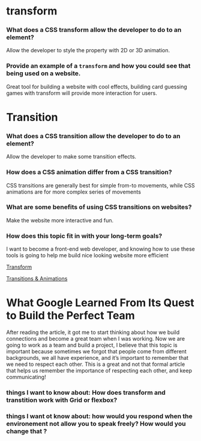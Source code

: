 # transform
### What does a CSS transform allow the developer to do to an element?
Allow the developer to style the property with 2D or 3D  animation.
### Provide an example of a `transform` and how you could see that being used on a website.
Great tool for building a website with cool effects, building card guessing games with transform will provide more interaction for users. 

# Transition
### What does a CSS transition allow the developer to do to an element?
Allow the developer to make some transition effects.
### How does a CSS animation differ from a CSS transition?
CSS transitions are generally best for simple from-to movements, while CSS animations are for more complex series of movements
### What are some benefits of using CSS transitions on websites?
Make the website more interactive and fun. 
### How does this topic fit in with your long-term goals?
I want to become a front-end web developer, and knowing how to use these tools is going to help me build nice looking website more efficient


[Transform](https://learn.shayhowe.com/advanced-html-css/css-transforms/)

[Transitions & Animations](https://learn.shayhowe.com/advanced-html-css/transitions-animations/)


# What Google Learned From Its Quest to Build the Perfect Team
After reading the article, it got me to start thinking about how we build connections and become a great team when I was working. Now we are going to work as a team and build a project, I believe that this topic is important because sometimes we forgot that people come from different backgrounds, we all have experience, and it’s important to remember that we need to respect each other. This is a great and not that formal article that helps us remember the importance of respecting each other, and keep communicating! 

### things I want to know about: How does transform and transtition work with Grid or flexbox? 
### things I want ot know about: how would you respond when the environement not allow you to speak freely? How would you change that ? 

